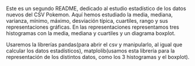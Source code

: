 Este es un segundo README, dedicado al estudio estadístico de los datos nuevos del CSV Pokemon. 
Aquí hemos estudiado la media, mediana, varianza, mínimo, máximo, desviación típica, cuartiles, rango y sus representaciones gráficas. En las representaciones representamos tres histogramas con la media, mediana y cuartiles y un diagrama boxplot.

Usaremos la librerías pandas(para abrir el csv y manipularlo, al igual que calcular los datos estadísticos), matplolib(usamos esta librería para la representación de los distintos datos, como los 3 histogramas y el boxplot). 
